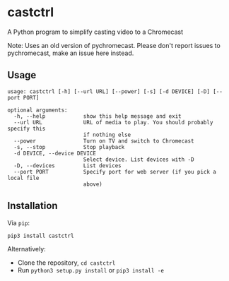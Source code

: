castctrl
=======

A Python program to simplify casting video to a Chromecast

Note: Uses an old version of pychromecast. Please don't report issues to pychromecast, make an issue here instead.

Usage
-----

    usage: castctrl [-h] [--url URL] [--power] [-s] [-d DEVICE] [-D] [--port PORT]
    
    optional arguments:
      -h, --help            show this help message and exit
      --url URL             URL of media to play. You should probably specify this
                            if nothing else
      --power               Turn on TV and switch to Chromecast
      -s, --stop            Stop playback
      -d DEVICE, --device DEVICE
                            Select device. List devices with -D
      -D, --devices         List devices
      --port PORT           Specify port for web server (if you pick a local file
                            above)

Installation
------------

Via `pip`:

    pip3 install castctrl

Alternatively:

 * Clone the repository, `cd castctrl`
 * Run `python3 setup.py install` or `pip3 install -e`

